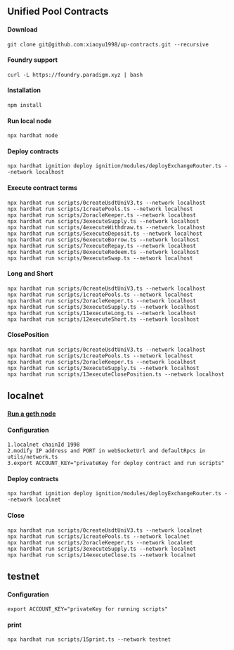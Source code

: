 ## Unified Pool Contracts

#### Download

```shell
git clone git@github.com:xiaoyu1998/up-contracts.git --recursive
```
#### Foundry support

```shell
curl -L https://foundry.paradigm.xyz | bash
```
#### Installation

```shell
npm install
```
#### Run local node
```shell
npx hardhat node
```
#### Deploy contracts
```shell
npx hardhat ignition deploy ignition/modules/deployExchangeRouter.ts --network localhost
```
#### Execute contract terms
```shell
npx hardhat run scripts/0createUsdtUniV3.ts --network localhost
npx hardhat run scripts/1createPools.ts --network localhost
npx hardhat run scripts/2oracleKeeper.ts --network localhost
npx hardhat run scripts/3executeSupply.ts --network localhost
npx hardhat run scripts/4executeWithdraw.ts --network localhost
npx hardhat run scripts/5executeDeposit.ts --network localhost
npx hardhat run scripts/6executeBorrow.ts --network localhost
npx hardhat run scripts/7executeRepay.ts --network localhost
npx hardhat run scripts/8executeRedeem.ts --network localhost
npx hardhat run scripts/9executeSwap.ts --network localhost
```
#### Long and Short
```shell
npx hardhat run scripts/0createUsdtUniV3.ts --network localhost
npx hardhat run scripts/1createPools.ts --network localhost
npx hardhat run scripts/2oracleKeeper.ts --network localhost
npx hardhat run scripts/3executeSupply.ts --network localhost
npx hardhat run scripts/11executeLong.ts --network localhost
npx hardhat run scripts/12executeShort.ts --network localhost
```
#### ClosePosition
```shell
npx hardhat run scripts/0createUsdtUniV3.ts --network localhost
npx hardhat run scripts/1createPools.ts --network localhost
npx hardhat run scripts/2oracleKeeper.ts --network localhost
npx hardhat run scripts/3executeSupply.ts --network localhost
npx hardhat run scripts/13executeClosePosition.ts --network localhost
```
## localnet
#### [Run a geth node](https://github.com/xiaoyu1998/go-ethereum)

#### Configuration 
```shell
1.localnet chainId 1998 
2.modify IP address and PORT in webSocketUrl and defaultRpcs in utils/network.ts
3.export ACCOUNT_KEY="privateKey for deploy contract and run scripts"
```
#### Deploy contracts
```shell
npx hardhat ignition deploy ignition/modules/deployExchangeRouter.ts --network localnet
```
#### Close
```shell
npx hardhat run scripts/0createUsdtUniV3.ts --network localnet
npx hardhat run scripts/1createPools.ts --network localnet
npx hardhat run scripts/2oracleKeeper.ts --network localnet
npx hardhat run scripts/3executeSupply.ts --network localnet
npx hardhat run scripts/14executeClose.ts --network localnet
```

## testnet
#### Configuration 
```shell
export ACCOUNT_KEY="privateKey for running scripts"
```
#### print
```shell
npx hardhat run scripts/15print.ts --network testnet
```
